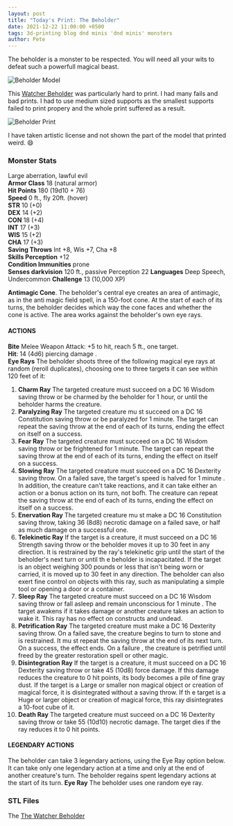 ```yaml
---
layout: post
title: "Today's Print: The Beholder"
date: 2021-12-22 11:00:00 +0500
tags: 3d-printing blog dnd minis 'dnd minis' monsters
author: Pete
---
```

The beholder is a monster to be respected. You will need all your wits to defeat such a powerfull magical beast.
<!--more-->

![Beholder Model](/3d-printing/images/blog_beholder-the-watcher.png)

This [Watcher Beholder](https://www.myminifactory.com/object/3d-print-the-watcher-141033) was particularly hard to print.
I had many fails and bad prints. I had to use medium sized supports as the smallest supports failed to print propery and the whole print suffered as a result.

![Beholder Print](/3d-printing/images/blog_beholder-the-watcher_print.png)

I have taken artistic license and not shown the part of the model that printed weird. :smile:

### Monster Stats
Large aberration, lawful evil<br/>
**Armor Class** 18 (natural armor)<br/>
**Hit Points** 180 (19d10 + 76)<br/>
**Speed** 0 ft., fly 20ft. (hover)<br/>
**STR** 10 (+0)<br/>
**DEX** 14 (+2)<br/>
**CON** 18 (+4)<br/>
**INT** 17 (+3)<br/>
**WIS** 15 (+2)<br/>
**CHA** 17 (+3)<br/>
**Saving Throws** lnt +8, Wis +7, Cha +8<br/>
**Skills Perception** +12<br/>
**Condition Immunities** prone<br/>
**Senses darkvision** 120 ft., passive Perception 22
**Languages** Deep Speech, Undercommon
**Challenge** 13 (10,000 XP)

**Antimagic Cone**. The beholder's central eye creates an area of
antimagic, as in the anti magic field spell, in a 150-foot cone. At
the start of each of its turns, the beholder decides which way
the cone faces and whether the cone is active. The area works
against the beholder's own eye rays.

#### ACTIONS
**Bite** Melee Weapon Attack: +5 to hit, reach 5 ft., one target.<br/>
**Hit**: 14 (4d6) piercing damage .<br/>
**Eye Rays** The beholder shoots three of the following magical eye rays at random (reroll duplicates), choosing one to three targets it can see within 120 feet of it:
1. **Charm Ray** The targeted creature must succeed on a DC 16 Wisdom saving throw or be charmed by the beholder for 1 hour, or until the beholder harms the creature.
2. **Paralyzing Ray** The targeted creature mu st succeed on a DC 16 Constitution saving throw or be paralyzed for 1 minute. The target can repeat the saving throw at the end of each of its turns, ending the effect on itself on a success.
3. **Fear Ray** The targeted creature must succeed on a DC 16 Wisdom saving throw or be frightened for 1 minute. The target can repeat the saving throw at the end of each of its turns, ending the effect on itself on a success.
4. **Slowing Ray** The targeted creature must succeed on a DC 16 Dexterity saving throw. On a failed save, the target's speed is halved for 1 minute . In addition, the creature can't take reactions, and it can take either an action or a bonus action on its turn, not bofh. The creature can repeat the saving
throw at the end of each of its turns, ending the effect on itself on a success.
5. **Enervation Ray** The targeted creature mu st make a DC 16 Constitution saving throw, taking 36 (8d8) necrotic damage on a failed save, or half as much damage on a successful one.
6. **Telekinetic Ray** If the target is a creature, it must succeed on a DC 16 Strength saving throw or the beholder moves it up to 30 feet in any direction. It is restrained by the ray's telekinetic grip until the start of the beholder's next turn or until th e beholder is incapacitated.  If the target is an object weighing 300 pounds or less that isn't being worn or carried, it is moved up to 30 feet in any direction. The beholder can also exert fine control on objects with this ray, such as manipulating a simple tool or opening a door or a container.
7. **Sleep Ray** The targeted creature must succeed on a DC 16 Wisdom saving throw or fall asleep and remain unconscious
for 1 minute . The target awakens if it takes damage or another creature takes an action to wake it. This ray has no effect on constructs and undead.
8. **Petrification Ray** The targeted creature must make a DC 16 Dexterity saving throw. On a failed save, the creature begins to turn to stone and is  restrained. It mu st repeat the saving throw at the end of its next turn. On a success, the effect ends. On a failure , the creature is petrified until freed by the greater restoration spell or other magic.
9. **Disintegration Ray** If the target is a creature, it must succeed on a DC 16 Dexterity saving throw or take 45 (10d8) force damage. If this damage reduces the creature to 0 hit points, its body becomes a pile of fine gray dust. If the target is a Large or smaller non magical object or
creation of magical force, it is disintegrated without a saving throw. If th e target is a Huge or larger object or creation of magical force, this ray disintegrates a 10-foot cube of it.
10. **Death Ray** The targeted creature must succeed on a DC
16 Dexterity saving throw or take 55 (10d10) necrotic damage.
The target dies if the ray reduces it to 0 hit points.

#### LEGENDARY ACTIONS
The beholder can take 3 legendary actions, using the Eye Ray option below. It can take only one legendary action at a time and only at the end of another creature's turn. The beholder regains spent legendary actions at the start of its turn. **Eye Ray** The beholder uses one random eye ray.

### STL Files
The [The Watcher Beholder](https://www.myminifactory.com/object/3d-print-the-watcher-141033)
